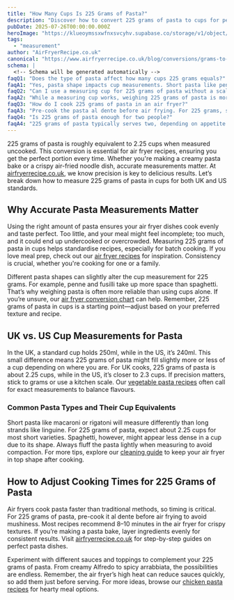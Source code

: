 ```yaml
---
title: "How Many Cups Is 225 Grams of Pasta?"
description: "Discover how to convert 225 grams of pasta to cups for perfect air fryer meals every time. Includes UK and US measurements!"
pubDate: 2025-07-26T00:00:00.000Z
heroImage: "https://klueoymssxwfnxsvcyhv.supabase.co/storage/v1/object/public/Shmucket/how-many-cups-is-225-grams-of-pasta.png"
tags:
  - "measurement"
author: "AirFryerRecipe.co.uk"
canonical: "https://www.airfryerrecipe.co.uk/blog/conversions/grams-to-cups/how-many-cups-is-225-grams-of-pasta"
schema: |
  <!-- Schema will be generated automatically -->
faqQ1: "Does the type of pasta affect how many cups 225 grams equals?"
faqA1: "Yes, pasta shape impacts cup measurements. Short pasta like penne fills cups differently than long strands like spaghetti. For 225 grams, most short pasta equals about 2.25 cups, while spaghetti may appear less dense due to its shape. Always measure lightly to avoid compaction."
faqQ2: "Can I use a measuring cup for 225 grams of pasta without a scale?"
faqA2: "While a measuring cup works, weighing 225 grams of pasta is more accurate. Cups vary by region (UK vs. US), and pasta shapes affect volume. If using cups, fluff the pasta first and avoid packing it down. For precision, a kitchen scale is best."
faqQ3: "How do I cook 225 grams of pasta in an air fryer?"
faqA3: "Pre-cook the pasta al dente before air frying. For 225 grams, spread it evenly in the basket and cook for 8–10 minutes at 180°C, shaking halfway. Add sauces after air frying to prevent drying. Check our recipes for specific timings."
faqQ4: "Is 225 grams of pasta enough for two people?"
faqA4: "225 grams of pasta typically serves two, depending on appetite and accompanying dishes. For heartier meals, pair it with proteins or vegetables. Our <a href=https://www.airfryerrecipe.co.uk/recipes>recipe collection</a> offers portion guidance for varied servings."
---
```

<p>225 grams of pasta is roughly equivalent to 2.25 cups when measured uncooked. This conversion is essential for air fryer recipes, ensuring you get the perfect portion every time. Whether you're making a creamy pasta bake or a crispy air-fried noodle dish, accurate measurements matter. At <a href=https://www.airfryerrecipe.co.uk/>airfryerrecipe.co.uk</a>, we know precision is key to delicious results. Let’s break down how to measure 225 grams of pasta in cups for both UK and US standards.</p>  

<h2>Why Accurate Pasta Measurements Matter</h2>  
<p>Using the right amount of pasta ensures your air fryer dishes cook evenly and taste perfect. Too little, and your meal might feel incomplete; too much, and it could end up undercooked or overcrowded. Measuring 225 grams of pasta in cups helps standardise recipes, especially for batch cooking. If you love meal prep, check out our <a href=https://www.airfryerrecipe.co.uk/recipes>air fryer recipes</a> for inspiration. Consistency is crucial, whether you're cooking for one or a family.</p>  

<p>Different pasta shapes can slightly alter the cup measurement for 225 grams. For example, penne and fusilli take up more space than spaghetti. That’s why weighing pasta is often more reliable than using cups alone. If you’re unsure, our <a href=https://www.airfryerrecipe.co.uk/air-fryer-conversion-chart>air fryer conversion chart</a> can help. Remember, 225 grams of pasta in cups is a starting point—adjust based on your preferred texture and recipe.</p>  

<h2>UK vs. US Cup Measurements for Pasta</h2>  
<p>In the UK, a standard cup holds 250ml, while in the US, it’s 240ml. This small difference means 225 grams of pasta might fill slightly more or less of a cup depending on where you are. For UK cooks, 225 grams of pasta is about 2.25 cups, while in the US, it’s closer to 2.3 cups. If precision matters, stick to grams or use a kitchen scale. Our <a href=https://www.airfryerrecipe.co.uk/recipe-category/vegetables>vegetable pasta recipes</a> often call for exact measurements to balance flavours.</p>  

<h3>Common Pasta Types and Their Cup Equivalents</h3>  
<p>Short pasta like macaroni or rigatoni will measure differently than long strands like linguine. For 225 grams of pasta, expect about 2.25 cups for most short varieties. Spaghetti, however, might appear less dense in a cup due to its shape. Always fluff the pasta lightly when measuring to avoid compaction. For more tips, explore our <a href=https://www.airfryerrecipe.co.uk/air-fryer-cleaner>cleaning guide</a> to keep your air fryer in top shape after cooking.</p>  

<h2>How to Adjust Cooking Times for 225 Grams of Pasta</h2>  
<p>Air fryers cook pasta faster than traditional methods, so timing is critical. For 225 grams of pasta, pre-cook it al dente before air frying to avoid mushiness. Most recipes recommend 8–10 minutes in the air fryer for crispy textures. If you’re making a pasta bake, layer ingredients evenly for consistent results. Visit <a href=https://www.airfryerrecipe.co.uk/>airfryerrecipe.co.uk</a> for step-by-step guides on perfect pasta dishes.</p>  

<p>Experiment with different sauces and toppings to complement your 225 grams of pasta. From creamy Alfredo to spicy arrabbiata, the possibilities are endless. Remember, the air fryer’s high heat can reduce sauces quickly, so add them just before serving. For more ideas, browse our <a href=https://www.airfryerrecipe.co.uk/recipe-category/chicken>chicken pasta recipes</a> for hearty meal options.</p>
